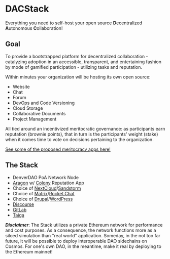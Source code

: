 # DACStack
Everything you need to self-host your open source **D**ecentralized **A**utonomous **C**ollaboration!  

## Goal
To provide a bootstrapped platform for decentralized collaboration - catalyzing adoption in an accessible, transparent, and entertaining fashion by mode of gamified participation - utilizing tasks and reputation.  

Within minutes your organization will be hosting its own open source:
* Website
* Chat
* Forum
* DevOps and Code Versioning
* Cloud Storage
* Collaborative Documents
* Project Management

All tied around an incentivized meritocratic governance: as participants earn reputation (brownie points), that in turn is the participants' weight (stake) when it comes time to vote on decisions pertaining to the organization.

[See some of the proposed meritocracy apps here!](https://github.com/DenverDAO/DACStack/wiki/Proposed-Meritocracy-Apps)

## The Stack
* DenverDAO PoA Network Node  
* [Aragon](https://aragon.org/) w/ [Colony](https://colony.io/) Reputation App  
* Choice of [NextCloud](https://nextcloud.com/)/[Sandstorm](https://sandstorm.io/)  
* Choice of [Matrix](https://matrix.org/blog/home/)/[Rocket.Chat](https://rocket.chat/)  
* Choice of [Drupal](https://www.drupal.org/)/[WordPress](https://wordpress.org/)  
* [Discourse](https://www.discourse.org/)
* [GitLab](https://about.gitlab.com/)
* [Taiga](https://taiga.io/)

_**Disclaimer**_: The Stack utilizes a private Ethereum network for performance and cost purposes. As a consequence, the network functions more as a siloed simulation than "real world" application. Someday, in the not too far future, it will be possible to deploy interoperable DAO sidechains on Cosmos. For one's own DAO, in the meantime, make it real by deploying to the Ethereum mainnet!
